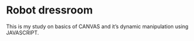 # Robot dressroom

This is my study on basics of CANVAS and it’s dynamic manipulation using JAVASCRIPT. 